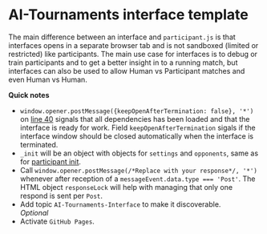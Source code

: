 # AI-Tournaments interface template
The main difference between an interface and `participant.js` is that interfaces opens in a separate browser tab and is not sandboxed (limited or restricted) like participants. The main use case for interfaces is to debug or train participants and to get a better insight in to a running match, but interfaces can also be used to allow Human vs Participant matches and even Human vs Human.

**Quick notes**
- `window.opener.postMessage({keepOpenAfterTermination: false}, '*')` on [line 40](https://github.com/AI-Tournaments/Interface-Template/blob/main/index.html#L40) signals that all dependencies has been loaded and that the interface is ready for work. Field `keepOpenAfterTermination` sigals if the interface window should be closed automatically when the interface is terminated.
- `_init` will be an object with objects for `settings` and `opponents`, same as for [participant init](https://github.com/AI-Tournaments/Participant-Template/blob/main/participant.js#L4).
- Call `window.opener.postMessage(/*Replace with your response*/, '*')` whenever after reception of a `messageEvent.data.type === 'Post'`. The HTML object `responseLock` will help with managing that only one respond is sent per `Post`.
- Add topic `AI-Tournaments-Interface` to make it discoverable.<br><i>Optional</i>
- Activate `GitHub Pages`.
